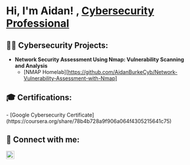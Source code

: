 <h1>Hi, I'm Aidan! , <a href="https://www.linkedin.com/in/aidan-b-478115266//">Cybersecurity Professional</a>
<h2>👨‍💻 Cybersecurity Projects:</h2>

- <b>Network Security Assessment Using Nmap: Vulnerability Scanning and Analysis</b>
  - [NMAP Homelab][https://github.com/AidanBurkeCyb/Network-Vulnerability-Assessment-with-Nmap]
  
<h2>🎓 Certifications:</h2>
  - [Google Cybersecurity Certificate](https://coursera.org/share/78b4b728a9f906a064f4305215641c75)

<h2> 🤳 Connect with me:</h2>

[<img align="left" alt="JoshMadakor | LinkedIn" width="22px" src="https://cdn.jsdelivr.net/npm/simple-icons@v3/icons/linkedin.svg" />][linkedin]

[linkedin]: [https://www.linkedin.com/in/aidan-b-478115266/]
